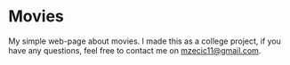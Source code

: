 # Movies
My simple web-page about movies.
I made this as a college project, if you have any questions, feel free to contact me on mzecic11@gmail.com.
